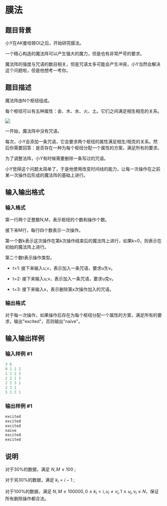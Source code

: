 # 膜法

## 题目背景

小Y在AK曼哈顿OI之后，开始研究膜法。

一个精心构造的魔法阵可以产生强大的魔力，但是也有非常严苛的要求。

魔法阵的强度与咒语的数目相关，但是咒语太多可能会产生冲突，小Y当然会解决这个问题啦，但是他想考一考你。

## 题目描述

魔法阵由N个枢纽组成。

每个枢纽可以有五种属性：金、木、水、火、土。它们之间满足相生相克的关系。

![](https://cdn.luogu.com.cn/upload/pic/5349.png)

一开始，魔法阵中没有咒语。

每次，小Y会添加一条咒语，它会要求两个枢纽的属性满足相生/相克的关系。然后你需要回答：是否存在一种为每个枢纽分配一个属性的方案，满足所有的要求。

为了调整法阵，小Y有时候需要删除一条写过的咒语。

小Y觉得这个问题太简单了，于是他使用改变时间线的能力，让每一次操作在之前某一次操作后形成的魔法阵的基础上进行。

## 输入输出格式

### 输入格式

第一行两个正整数N,M，表示枢纽的个数和操作个数。

接下来M行，每行四个数表示一次操作。

第一个数k表示这次操作在第k次操作结束后的魔法阵上进行，如果k=0，则表示在初始的魔法阵上进行。

第二个数t表示操作类型。

- t=1: 接下来输入u,v，表示加入一条咒语，要求u生v。

- t=2: 接下来输入u,v，表示加入一条咒语，要求u克v。

- t=3: 接下来输入x，表示删除第x次操作加入的咒语。

### 输出格式

对于每一次操作，如果操作后存在为每个枢纽分配一个属性的方案，满足所有的要求，输出"excited"，否则输出"naive"。

## 输入输出样例

### 输入样例 #1

```cpp
3 6  
0 1 1 2  
1 1 2 3  
2 2 1 3  
2 1 3 1  
2 3 1  
5 1 3 1
```


### 输出样例 #1

```cpp
excited  
excited  
excited  
naive  
excited  
excited  
```


## 说明

对于30%的数据，满足 $N,M\leq 100$ ;

对于另30%的数据，满足 $k_i=i-1$ ;

对于100%的数据，满足 $N,M \leq 100000, 0\leq k_i < i, u_i \neq v_i, 1 \leq u_i,v_i \leq N$，保证所有删除操作都合法。

